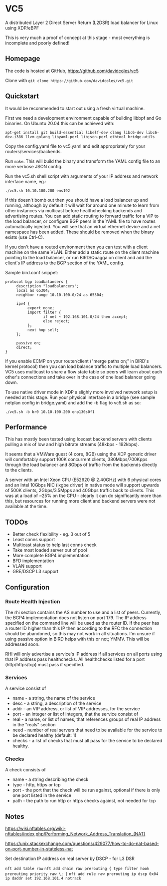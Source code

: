 # VC5

A distributed Layer 2 Direct Server Return (L2DSR) load balancer for Linux using XDP/eBPF

This is very much a proof of concept at this stage - most everything is incomplete and poorly defined!

## Homepage

The code is hosted at GitHub, https://github.com/davidcoles/vc5

Clone with `git clone https://github.com/davidcoles/vc5.git`


## Quickstart

It would be recommended to start out using a fresh virtual machine.

First we need a development environment capable of building libbpf and Go binaries. On Ubuntu 20.04 this can be achieved with:

  `apt-get install git build-essential libelf-dev clang libc6-dev libc6-dev-i386 llvm golang libyaml-perl libjson-perl ethtool bridge-utils`

Copy the config.yaml file to vc5.yaml and edit appropriately for your routers/services/backends.

Run `make`. This will build the binary and transform the YAML config file to an more verbose JSON config.

Run the vc5.sh shell script with arguments of your IP address and network interface name, eg.:

  `./vc5.sh 10.10.100.200 ens192`

If this doesn't bomb out then you should have a load balancer up and running, although by default it will wait for around one minute to learn from other instances via multicast before healthchecking backends and advertising routes. You can add static routing to forward traffic for a VIP to the load balancer, or configure BGP peers in the YAML file to have routes automatically injected. You will see that an virtual ethernet device and a net namespace has been added. These should be removed when the binary exists (use Ctrl-C).

If you don't have a routed environment then you can test with a client machine on the same VLAN. Either add a static route on the client machine pointing to the load balancer, or run BIRD/Quagga on client and add the client's IP address to the BGP section of the YAML config.

Sample bird.conf snippet:

```
protocol bgp loadbalancers {
     description "loadbalancers";
     local as 65304;
     neighbor range 10.10.100.0/24 as 65304;

     ipv4 {
          export none;
          import filter {
                 if net ~ 192.168.101.0/24 then accept;
                 else reject;
          };
          next hop self;
     };

     passive on;
     direct;
}
```

If you enable ECMP on your router/client ("merge paths on;" in BIRD's kernel protocol) then you can load balance traffic to multiple load balancers. VC5 uses multicast to share a flow state table so peers will learn about each other's connections and take over in the case of one load balancer going down.

To use native driver mode in XDP a slighly more involved network setup is needed at this stage. Run your physical interface in a bridge (see sample netplan config in bridge.yaml) and add the -b flag to vc5.sh as so:

  `./vc5.sh -b br0 10.10.100.200 enp130s0f1`

## Performance

This has mostly been tested using Icecast backend servers with clients pulling a mix of low and high bitrate streams (48kbps - 192kbps).

It seems that a VMWare guest (4 core, 8GB) using the XDP generic driver will comfortably support 100K concurrent clients, 380Mbps/700Kpps through the load balancer and 8Gbps of traffic from the backends directly to the clients.

A server with an Intel Xeon CPU (E52620 @ 2.40GHz) with 6 physical cores and an Intel 10Gbps NIC (ixgbe driver) in native mode will support upwards of 500K clients, 2Gbps/3.5Mpps and 40Gbps traffic back to clients. This was at a load of ~25% on the CPU - clearly it can do significantly more than this, but resources for running more client and backend servers were not available at the time.

## TODOs

* Better check flexibility - eg. 3 out of 5
* Least conns support
* Multicast status to help last conns check
* Take most loaded server out of pool
* More complete BGP4 implementation
* BFD implementation
* VLAN support
* GRE/DSCP L3 support

## Configuration

### Route Health Injection

The rhi section contains the AS number to use and a list of
peers. Currently, the BGP4 implementation does not listen on
port 179. The IP address specified on the command line will be used as
the router ID. If the peer has a router ID higher than this IP then
according to the RFC the connection should be abandoned, so this may
not work in all situations. I'm unsure if using passive option in BIRD
helps with this or not; YMMV. This will be addressed soon.

RHI will only advertise a service's IP address if all services on all ports using that IP address pass healthchecks. All healthchecks listed for a port (http/https/tcp) must pass if specified.


### Services

A service consist of 

* name - a string, the name of the service
* desc - a string, a description of the service
* addr - an VIP address, or list of VIP addresses, for the service
* port - an integer or list of integers, that the service consist of
* real - a name, or list of names, that references groups of real IP address in the "reals" section
* need - number of real servers that need to be available for the service to be declared healthy (default: 1)
* checks - a list of checks that must all pass for the service to be declared healthy.

### Checks

A check consists of

* name - a string describing the check
* type - http, https or tcp
* port - the port that the check will be run against, optional if there is only one port listed in the service
* path - the path to run http or https checks against, not needed for tcp


## Notes

https://wiki.nftables.org/wiki-nftables/index.php/Performing_Network_Address_Translation_(NAT)

https://unix.stackexchange.com/questions/429077/how-to-do-nat-based-on-port-number-in-stateless-nat


Set destination IP address on real server by DSCP - for L3 DSR

`nft add table raw`
`nft add chain raw prerouting { type filter hook prerouting priority raw \; }`
`nft add rule raw prerouting ip dscp 0x04 ip daddr set 192.168.101.4 notrack`

